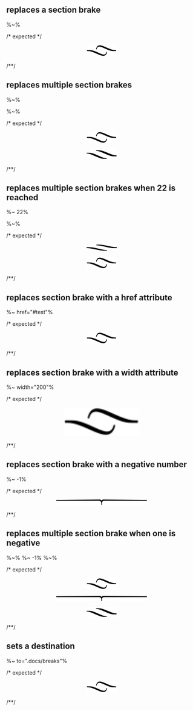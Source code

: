 ## replaces a section brake
%~%

/* expected */
<p align="center"><a href="#table-of-contents"><img src="/.documentary/section-breaks/0.svg?sanitize=true"></a></p>
/**/

## replaces multiple section brakes
%~%

%~%

/* expected */
<p align="center"><a href="#table-of-contents"><img src="/.documentary/section-breaks/0.svg?sanitize=true"></a></p>

<p align="center"><a href="#table-of-contents"><img src="/.documentary/section-breaks/1.svg?sanitize=true"></a></p>
/**/

## replaces multiple section brakes when 22 is reached
%~ 22%

%~%

/* expected */
<p align="center"><a href="#table-of-contents"><img src="/.documentary/section-breaks/22.svg?sanitize=true"></a></p>

<p align="center"><a href="#table-of-contents"><img src="/.documentary/section-breaks/0.svg?sanitize=true"></a></p>
/**/

## replaces section brake with a href attribute
%~ href="#test"%

/* expected */
<p align="center"><a href="#test"><img src="/.documentary/section-breaks/0.svg?sanitize=true"></a></p>
/**/

## replaces section brake with a width attribute
%~ width="200"%

/* expected */
<p align="center"><a href="#table-of-contents"><img src="/.documentary/section-breaks/0.svg?sanitize=true" width="200"></a></p>
/**/

## replaces section brake with a negative number
%~ -1%

/* expected */
<p align="center"><a href="#table-of-contents"><img src="/.documentary/section-breaks/-1.svg?sanitize=true"></a></p>
/**/

## replaces multiple section brake when one is negative
%~%
%~ -1%
%~%

/* expected */
<p align="center"><a href="#table-of-contents"><img src="/.documentary/section-breaks/0.svg?sanitize=true"></a></p>
<p align="center"><a href="#table-of-contents"><img src="/.documentary/section-breaks/-1.svg?sanitize=true"></a></p>
<p align="center"><a href="#table-of-contents"><img src="/.documentary/section-breaks/1.svg?sanitize=true"></a></p>
/**/

## sets a destination
%~ to=".docs/breaks"%

/* expected */
<p align="center"><a href="#table-of-contents"><img src="/.docs/breaks/0.svg?sanitize=true"></a></p>
/**/